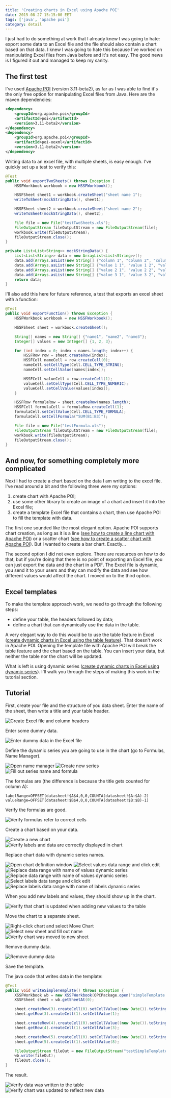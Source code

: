 ```yaml
---
title: 'Creating charts in Excel using Apache POI'
date: 2015-08-27 15:15:00 EET
tags: ['java', 'apache poi']
category: detail
---
```


I just had to do something at work that I already knew I was going to hate: export some data to an Excel file and the file should also contain a chart based on that data. I knew I was going to hate this because I've worked on manipulating Excel files from Java before and it's not easy. The good news is I figured it out and managed to keep my sanity.

<!--more-->

The first test
---

I've used [Apache POI](https://poi.apache.org/) (version 3.11-beta2), as far as I was able to find it's the only free option for manipulating Excel files from Java. Here are the maven dependencies:

~~~ xml
<dependency>
    <groupId>org.apache.poi</groupId>
    <artifactId>poi</artifactId>
    <version>3.11-beta2</version>
</dependency>
<dependency>
    <groupId>org.apache.poi</groupId>
    <artifactId>poi-ooxml</artifactId>
    <version>3.11-beta2</version>
</dependency>
~~~

Writing data to an excel file, with multiple sheets, is easy enough. I've quickly set up a test to verify this:

~~~ java
@Test
public void exportTwoSheets() throws Exception {
    HSSFWorkbook workbook = new HSSFWorkbook();

    HSSFSheet sheet1 = workbook.createSheet("sheet name 1");
    writeToSheet(mockStringData(), sheet1);

    HSSFSheet sheet2 = workbook.createSheet("sheet name 2");
    writeToSheet(mockStringData(), sheet2);

    File file = new File("testTwoSheets.xls");
    FileOutputStream fileOutputStream = new FileOutputStream(file);
    workbook.write(fileOutputStream);
    fileOutputStream.close();
}

private List<List<String>> mockStringData() {
    List<List<String>> data = new ArrayList<List<String>>();
    data.add(Arrays.asList(new String[] {"column 1", "column 2", "column 3"}));
    data.add(Arrays.asList(new String[] {"value 1 1", "value 1 2", "value 1 3"}));
    data.add(Arrays.asList(new String[] {"value 2 1", "value 2 2", "value 2 3"}));
    data.add(Arrays.asList(new String[] {"value 3 1", "value 3 2", "value 3 3"}));
    return data;
}
~~~

I'll also add this here for future reference, a test that exports an excel sheet with a function:

~~~ java
@Test
public void exportFunction() throws Exception {
    HSSFWorkbook workbook = new HSSFWorkbook();

    HSSFSheet sheet = workbook.createSheet();

    String[] names = new String[] {"name1", "name2", "name3"};
    Integer[] values = new Integer[] {1, 2, 3};

    for (int index = 0; index < names.length; index++) {
        HSSFRow row = sheet.createRow(index);
        HSSFCell nameCell = row.createCell(0);
        nameCell.setCellType(Cell.CELL_TYPE_STRING);
        nameCell.setCellValue(names[index]);

        HSSFCell valueCell = row.createCell(1);
        valueCell.setCellType(Cell.CELL_TYPE_NUMERIC);
        valueCell.setCellValue(values[index]);
    }

    HSSFRow formulaRow = sheet.createRow(names.length);
    HSSFCell formulaCell = formulaRow.createCell(1);
    formulaCell.setCellValue(Cell.CELL_TYPE_FORMULA);
    formulaCell.setCellFormula("SUM(B1:B3)");

    File file = new File("testFormula.xls");
    FileOutputStream fileOutputStream = new FileOutputStream(file);
    workbook.write(fileOutputStream);
    fileOutputStream.close();
}
~~~

And now, for something completely more complicated
---

Next I had to create a chart based on the data I am writing to the excel file. I've read around a bit and the following three were my options:

1. create chart with Apache POI;
2. use some other library to create an image of a chart and insert it into the Excel file;
3. create a template Excel file that contains a chart, then use Apache POI to fill the template with data.

The first one sounded like the most elegant option. Apache POI supports chart creation, as long as it is a line ([see how to create a line chart with Apache POI](https://svn.apache.org/repos/asf/poi/trunk/src/examples/src/org/apache/poi/xssf/usermodel/examples/LineChart.java)) or a scatter chart ([see how to create a scatter chart with Apache POI](https://svn.apache.org/repos/asf/poi/trunk/src/examples/src/org/apache/poi/xssf/usermodel/examples/ScatterChart.java)). But I wanted to create a bar chart. Exactly...

The second option I did not even explore. There are resources on how to do that, but if you're doing that there is no point of exporting an Excel file, you can just export the data and the chart in a PDF. The Excel file is dynamic, you send it to your users and they can modify the data and see how different values would affect the chart. I moved on to the third option.

Excel templates
---

To make the template approach work, we need to go through the following steps:

- define your table, the headers followed by data;
- define a chart that can dynamically use the data in the table.

A very elegant way to do this would be to use the table feature in Excel ([create dynamic charts in Excel using the table feature](http://www.techrepublic.com/blog/microsoft-office/two-ways-to-build-dynamic-charts-in-excel/)). That doesn't work in Apache POI. Opening the template file with Apache POI will break the table feature and the chart based on the table. You can insert your data, but neither the table nor the chart will be updated.

What is left is using dynamic series ([create dynamic charts in Excel using dynamic series](http://www.techrepublic.com/blog/microsoft-office/two-ways-to-build-dynamic-charts-in-excel/)). I'll walk you through the steps of making this work in the tutorial section.

Tutorial
---

First, create your file and the structure of you data sheet. Enter the name of the sheet, then write a title and your table header.

<p class="image"><img src="/assets/2015.08/apachepoi001.png" alt="Create Excel file and column headers"/></p>

Enter some dummy data.

<p class="image"><img src="/assets/2015.08/apachepoi002.png" alt="Enter dummy data in the Excel file"/></p>

Define the dynamic series you are going to use in the chart (go to Formulas, Name Manager).

<p class="image">
    <img src="/assets/2015.08/apachepoi003.png" alt="Open name manager"/>
    <img src="/assets/2015.08/apachepoi004.png" alt="Create new series"/>
    <img src="/assets/2015.08/apachepoi005.png" alt="Fill out series name and formula"/>
</p>

The formulas are (the difference is because the title gets counted for column A):

~~~
labelRange=OFFSET(datasheet!$A$4,0,0,COUNTA(datasheet!$A:$A)-2)
valueRange=OFFSET(datasheet!$B$4,0,0,COUNTA(datasheet!$B:$B)-1)
~~~

Verify the formulas are good.

<p class="image"><img src="/assets/2015.08/apachepoi006.png" alt="Verify formulas refer to correct cells" /></p>

Create a chart based on your data.

<p class="image">
    <img src="/assets/2015.08/apachepoi007.png" alt="Create a new chart"/>
    <img src="/assets/2015.08/apachepoi008.png" alt="Verify labels and data are correctly displayed in chart"/>
</p>

Replace chart data with dynamic series names.

<p class="image">
    <img src="/assets/2015.08/apachepoi009.png" alt="Open chart definition window"/>
    <img src="/assets/2015.08/apachepoi010.png" alt="Select values data range and click edit"/>
    <img src="/assets/2015.08/apachepoi011.png" alt="Replace data range with name of values dynamic series"/>
    <img src="/assets/2015.08/apachepoi012.png" alt="Replace data range with name of values dynamic series"/>
    <img src="/assets/2015.08/apachepoi013.png" alt="Select labels data tange and click edit"/>
    <img src="/assets/2015.08/apachepoi014.png" alt="Replace labels data range with name of labels dynamic series"/>
</p>

When you add new labels and values, they should show up in the chart.

<p class="image"><img src="/assets/2015.08/apachepoi015.png" alt="Verify that chart is updated when adding new values to the table"/></p>

Move the chart to a separate sheet.

<p class="image">
    <img src="/assets/2015.08/apachepoi016.png" alt="Right-click chart and select Move Chart"/>
    <img src="/assets/2015.08/apachepoi017.png" alt="Select new sheet and fill out name"/>
    <img src="/assets/2015.08/apachepoi018.png" alt="Verify chart was moved to new sheet"/>
</p>

Remove dummy data.

<p class="image"><img src="/assets/2015.08/apachepoi019.png" alt="Remove dummy data"/></p>

Save the template.

The java code that writes data in the template:

~~~ java
@Test
public void writeSimpleTemplate() throws Exception {
    XSSFWorkbook wb = new XSSFWorkbook(OPCPackage.open("simpleTemplate.xlsx"));
    XSSFSheet sheet = wb.getSheetAt(0);

    sheet.createRow(3).createCell(0).setCellValue((new Date()).toString());
    sheet.getRow(3).createCell(1).setCellValue(1);

    sheet.createRow(4).createCell(0).setCellValue((new Date()).toString());
    sheet.getRow(4).createCell(1).setCellValue(3);

    sheet.createRow(5).createCell(0).setCellValue((new Date()).toString());
    sheet.getRow(5).createCell(1).setCellValue(8);

    FileOutputStream fileOut = new FileOutputStream("testSimpleTemplate.xlsx");
    wb.write(fileOut);
    fileOut.close();
}
~~~

The result.

<p class="image">
    <img src="/assets/2015.08/apachepoi020.png" alt="Verify data was written to the table"/>
    <img src="/assets/2015.08/apachepoi021.png" alt="Verify chart was updated to reflect new data"/>
</p>
